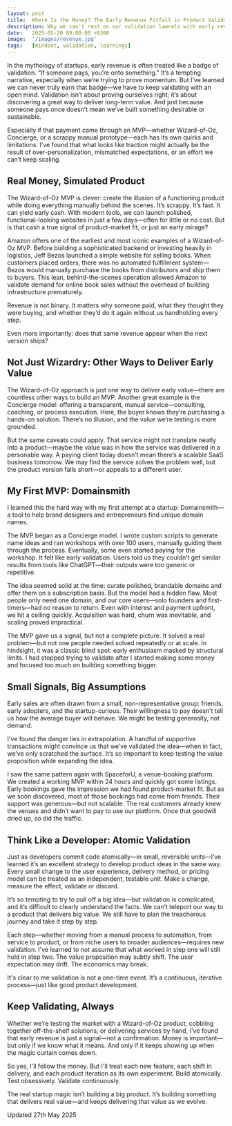 ```yaml
---
layout: post
title:  Where Is the Money? The Early Revenue Pitfall in Product Validation
description: Why we can't rest on our validation lawrels with early revenue—and how to keep validating as the idea evolves.
date:   2025-05-20 09:00:00 +0300
image:  '/images/revenue.jpg'
tags:   [mindset, validation, learnings]
---
```


In the mythology of startups, early revenue is often treated like a badge of validation. “If someone pays, you’re onto something.” It’s a tempting narrative, especially when we’re trying to prove momentum. But I’ve learned we can never truly earn that badge—we have to keep validating with an open mind. Validation isn’t about proving ourselves right; it’s about discovering a great way to deliver long-term value. And just because someone pays once doesn’t mean we’ve built something desirable or sustainable.

Especially if that payment came through an MVP—whether Wizard-of-Oz, Concierge, or a scrappy manual prototype—each has its own quirks and limitations. I've found that what looks like traction might actually be the result of over-personalization, mismatched expectations, or an effort we can’t keep scaling.

## Real Money, Simulated Product

The Wizard-of-Oz MVP is clever: create the illusion of a functioning product while doing everything manually behind the scenes. It’s scrappy. It’s fast. It can yield early cash. With modern tools, we can launch polished, functional-looking websites in just a few days—often for little or no cost. But is that cash a true signal of product-market fit, or just an early mirage?

Amazon offers one of the earliest and most iconic examples of a Wizard-of-Oz MVP. Before building a sophisticated backend or investing heavily in logistics, Jeff Bezos launched a simple website for selling books. When customers placed orders, there was no automated fulfillment system—Bezos would manually purchase the books from distributors and ship them to buyers. This lean, behind-the-scenes operation allowed Amazon to validate demand for online book sales without the overhead of building infrastructure prematurely.

Revenue is not binary. It matters why someone paid, what they thought they were buying, and whether they’d do it again without us handholding every step.

Even more importantly: does that same revenue appear when the next version ships?

## Not Just Wizardry: Other Ways to Deliver Early Value

The Wizard-of-Oz approach is just one way to deliver early value—there are countless other ways to build an MVP. Another great example is the Concierge model: offering a transparent, manual service—consulting, coaching, or process execution. Here, the buyer knows they’re purchasing a hands-on solution. There’s no illusion, and the value we’re testing is more grounded.

But the same caveats could apply. That service might not translate neatly into a product—maybe the value was in how the service was delivered in a personable way. A paying client today doesn’t mean there’s a scalable SaaS business tomorrow. We may find the service solves the problem well, but the product version falls short—or appeals to a different user.

## My First MVP: Domainsmith

I learned this the hard way with my first attempt at a startup: Domainsmith—a tool to help brand designers and entrepreneurs find unique domain names.

The MVP began as a Concierge model. I wrote custom scripts to generate name ideas and ran workshops with over 100 users, manually guiding them through the process. Eventually, some even started paying for the workshop. It felt like early validation. Users told us they couldn’t get similar results from tools like ChatGPT—their outputs were too generic or repetitive.

The idea seemed solid at the time: curate polished, brandable domains and offer them on a subscription basis. But the model had a hidden flaw. Most people only need one domain, and our core users—solo founders and first-timers—had no reason to return. Even with interest and payment upfront, we hit a ceiling quickly. Acquisition was hard, churn was inevitable, and scaling proved impractical.

The MVP gave us a signal, but not a complete picture. It solved a real problem—but not one people needed solved repeatedly or at scale. In hindsight, it was a classic blind spot: early enthusiasm masked by structural limits. I had stopped trying to validate after I started making some money and focused too much on building something bigger.

## Small Signals, Big Assumptions

Early sales are often drawn from a small, non-representative group: friends, early adopters, and the startup-curious. Their willingness to pay doesn’t tell us how the average buyer will behave. We might be testing generosity, not demand.

I've found the danger lies in extrapolation. A handful of supportive transactions might convince us that we’ve validated the idea—when in fact, we’ve only scratched the surface. It’s so important to keep testing the value proposition while expanding the idea.

I saw the same pattern again with SpaceforU, a venue-booking platform. We created a working MVP within 24 hours and quickly got some listings. Early bookings gave the impression we had found product-market fit. But as we soon discovered, most of those bookings had come from friends. Their support was generous—but not scalable. The real customers already knew the venues and didn’t want to pay to use our platform. Once that goodwill dried up, so did the traffic.

## Think Like a Developer: Atomic Validation

Just as developers commit code atomically—in small, reversible units—I’ve learned it’s an excellent strategy to develop product ideas in the same way. Every small change to the user experience, delivery method, or pricing model can be treated as an independent, testable unit. Make a change, measure the effect, validate or discard.

It’s so tempting to try to pull off a big idea—but validation is complicated, and it’s difficult to clearly understand the facts. We can’t teleport our way to a product that delivers big value. We still have to plan the treacherous journey and take it step by step.

Each step—whether moving from a manual process to automation, from service to product, or from niche users to broader audiences—requires new validation. I've learned to not assume that what worked in step one will still hold in step two. The value proposition may subtly shift. The user expectation may drift. The economics may break.

It's clear to me validation is not a one-time event. It’s a continuous, iterative process—just like good product development.

## Keep Validating, Always

Whether we’re testing the market with a Wizard-of-Oz product, cobbling together off-the-shelf solutions, or delivering services by hand, I've found that early revenue is just a signal—not a confirmation. Money is important—but only if we know what it means. And only if it keeps showing up when the magic curtain comes down.

So yes, I'll follow the money. But I'll treat each new feature, each shift in delivery, and each product iteration as its own experiment. Build atomically. Test obsessively. Validate continuously.

The real startup magic isn’t building a big product. It’s building something that delivers real value—and keeps delivering that value as we evolve.

Updated 27th May 2025
